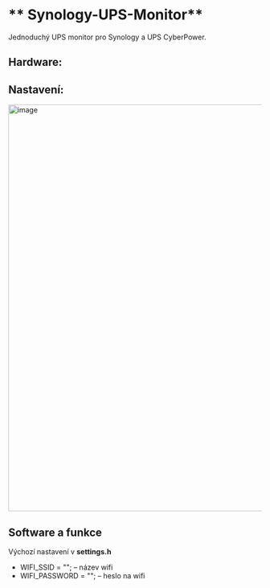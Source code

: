 # ** Synology-UPS-Monitor**

Jednoduchý UPS monitor pro Synology a UPS CyberPower.

## **Hardware:**

## **Nastavení:**
<img width="767" height="810" alt="image" src="https://github.com/user-attachments/assets/977d3a80-e999-47c3-a620-80372b1bf530" />


## **Software a funkce**

Výchozí nastavení v **settings.h**

- WIFI_SSID = ""; – název wifi
- WIFI_PASSWORD = "";  – heslo na wifi
